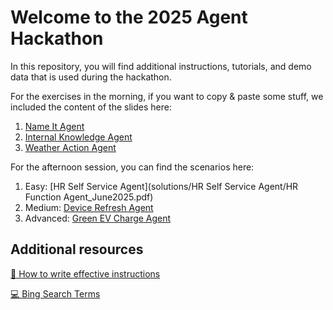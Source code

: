 # Welcome to the 2025 Agent Hackathon

In this repository, you will find additional instructions, tutorials, and demo data that is used during the hackathon.

For the exercises in the morning, if you want to copy & paste some stuff, we included the content of the slides here:

1. [Name It Agent](solutions/name_it_agent.md)
2. [Internal Knowledge Agent](solutions/internal_kb_agent.md)
3. [Weather Action Agent](weather_actions.md)

For the afternoon session, you can find the scenarios here:

1. Easy: [HR Self Service Agent](solutions/HR Self Service Agent/HR Function Agent_June2025.pdf)
2. Medium: [Device Refresh Agent](solutions/Device%20Refresh%20Agent%20Lab/Device%20Refresh%20Agent%20Lab%20PDF.pdf)
3. Advanced: [Green EV Charge Agent](gsi_tutorial.md)

## Additional resources

[🧠 How to write effective instructions](https://learn.microsoft.com/en-us/microsoft-365-copilot/extensibility/declarative-agent-instructions)

[💻 Bing Search Terms](bing_search_terms.md)
